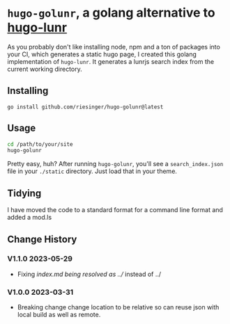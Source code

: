 # `hugo-golunr`, a golang alternative to [hugo-lunr](https://www.npmjs.com/package/hugo-lunr)

As you probably don't like installing node, npm and a ton of packages into your CI, which generates
a static hugo page, I created this golang implementation of `hugo-lunr`. It generates a lunrjs
search index from the current working directory. 

## Installing

`go install github.com/riesinger/hugo-golunr@latest`

## Usage 

```sh
cd /path/to/your/site
hugo-golunr
```

Pretty easy, huh? After running `hugo-golunr`, you'll see a `search_index.json` file in your
`./static` directory. Just load that in your theme.

## Tidying
I have moved the code to a standard format for a command line format and added a mod.ls

## Change History

### V1.1.0 2023-05-29
- Fixing _index.md being resolved as ../_ instead of ../  

### V1.0.0 2023-03-31  

- Breaking change change location to be relative so can reuse json with local build as well as remote.
